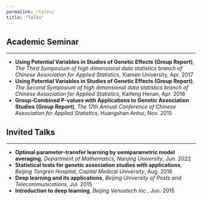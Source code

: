 ```yaml
---
permalink: /talks/
title: "Talks"
---
```



## Academic Seminar
- - -

* **Using Potential Variables in Studies of Genetic Effects (Group Report)**, *The Third Symposium of high dimensional data statistics branch of Chinese Association for Applied Statistics*, Xiamen University, Apr. 2017
* **Using Potential Variables in Studies of Genetic Effects (Group Report)**, *The Second Symposium of high dimensional data statistics branch of Chinese Association for Applied Statistics*, Kaifeng Henan, Apr. 2016
* **Group-Combined P-values with Applications to Genetic Association Studies (Group Report)**, *The 17th Annual Conference of Chinese Association for Applied Statistics*, Huangshan Anhui, Nov. 2015

## Invited Talks
- - -

* **Optimal parameter-transfer learning by semiparametric model averaging**, *Department of Mathematics, Nanjing University*, Jun. 2022
* **Statistical tests for genetic association studies with applications**, *Beijing Tongren Hospital, Capital Medical University*, Aug. 2016
* **Deep learning and its applications**, *Beijing University of Posts and Telecommunications*, Jul. 2015
* **Introduction to deep learning**, *Beijing Venustech Inc.*, Jun. 2015

